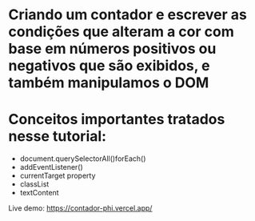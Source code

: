 # Criando um contador e escrever as condições que alteram a cor com base em números positivos ou negativos que são exibidos, e também manipulamos o DOM

# Conceitos importantes tratados nesse tutorial:

- document.querySelectorAll()forEach()
- addEventListener()
- currentTarget property
- classList
- textContent

Live demo: https://contador-phi.vercel.app/
